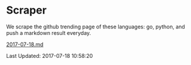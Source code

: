 # Scraper

We scrape the github trending page of these languages: go, python, and push a markdown result everyday.

[2017-07-18.md](https://github.com/borays/Scraper/blob/master/2017-07-18.md)

Last Updated: 2017-07-18 10:58:20